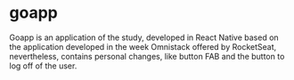 # goapp

Goapp is an application of the study, developed in React Native based on the application developed in the week Omnistack offered by RocketSeat, nevertheless, contains personal changes, like button FAB and the button to log off of the user.
